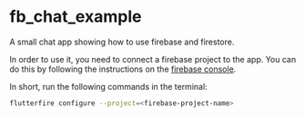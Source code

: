 # fb_chat_example

A small chat app showing how to use firebase and firestore.

In order to use it, you need to connect a firebase project to the app. You can do this by following the instructions on the [firebase console](https://console.firebase.google.com/).

In short, run the following commands in the terminal:

```bash
flutterfire configure --project=<firebase-project-name>
```
